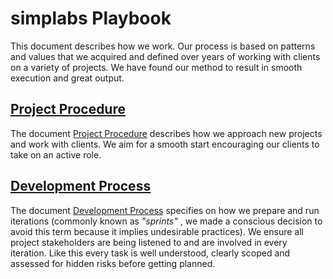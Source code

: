 # simplabs Playbook

This document describes how we work. Our process is based on patterns and values
that we acquired and defined over years of working with clients on a variety of
projects. We have found our method to result in smooth execution and great
output.

## [Project Procedure](./project-procedure#project-flow)

The document [Project Procedure](./project-procedure#project-flow) describes how
we approach new projects and work with clients. We aim for a smooth start
encouraging our clients to take on an active role.

## [Development Process](./development-process#development-process)

The document [Development Process](./development-process#development-process)
specifies on how we prepare and run iterations (commonly known as _"sprints"_ ,
we made a conscious decision to avoid this term because it implies undesirable
practices). We ensure all project stakeholders are being listened to and are
involved in every iteration. Like this every task is well understood, clearly
scoped and assessed for hidden risks before getting planned.
